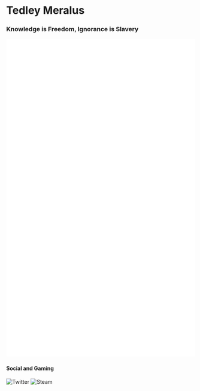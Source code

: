 
<!--[![Header](https://github.com/tmeralus/tmeralus/blob/main/tedley-cartoon-animation-banner.gif)](https://www.meralus.com)
-->
# Tedley Meralus 
### Knowledge is Freedom, Ignorance is Slavery 

![Metrics](/github-metrics.svg)

#### Social and Gaming
![Twitter](https://img.shields.io/badge/@techgameteddy-%231DA1F2.svg?style=for-the-badge&logo=Twitter&logoColor=white)
![Steam](https://img.shields.io/badge/techgameteddy-%23000000.svg?style=for-the-badge&logo=steam&logoColor=white) 

<!-- 
Find more Logos here 
https://github.com/Ileriayo/markdown-badges

Create and edit GIF's
https://ezgif.com
-->

